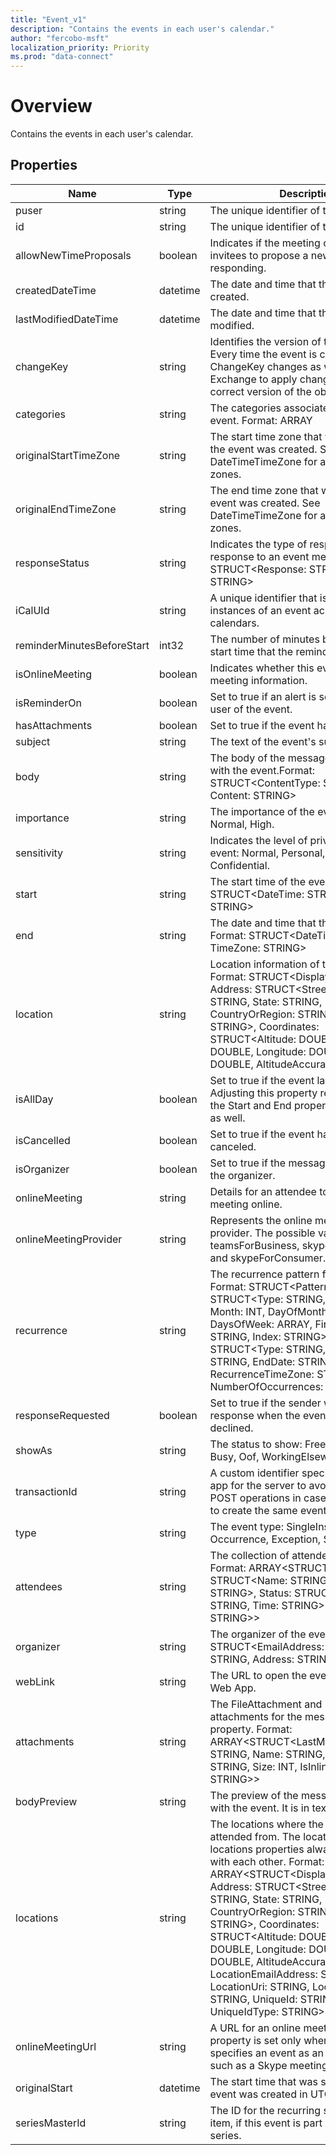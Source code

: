 ```yaml
---
title: "Event_v1"
description: "Contains the events in each user's calendar."
author: "fercobo-msft"
localization_priority: Priority
ms.prod: "data-connect"
---
```


# Overview

Contains the events in each user's calendar.

## Properties

| Name | Type | Description |
|--|--|--|
| puser | string | The unique identifier of the user. |
| id | string | The unique identifier of the event. |
| allowNewTimeProposals | boolean | Indicates if the meeting organizer allows invitees to propose a new time when responding. |
| createdDateTime | datetime | The date and time that the event was created. |
| lastModifiedDateTime | datetime | The date and time that the event was last modified. |
| changeKey | string | Identifies the version of the event object. Every time the event is changed, ChangeKey changes as well. This allows Exchange to apply changes to the correct version of the object. |
| categories | string | The categories associated with the event. Format: ARRAY<STRING> |
| originalStartTimeZone | string | The start time zone that was set when the event was created. See DateTimeTimeZone for a list of valid time zones. |
| originalEndTimeZone | string | The end time zone that was set when the event was created. See DateTimeTimeZone for a list of valid time zones. |
| responseStatus | string | Indicates the type of response sent in response to an event message. Format: STRUCT<Response: STRING, Time: STRING> |
| iCalUId | string | A unique identifier that is shared by all instances of an event across different calendars. |
| reminderMinutesBeforeStart | int32 | The number of minutes before the event start time that the reminder alert occurs. |
| isOnlineMeeting | boolean | Indicates whether this event has online meeting information. |
| isReminderOn | boolean | Set to true if an alert is set to remind the user of the event. |
| hasAttachments | boolean | Set to true if the event has attachments. |
| subject | string | The text of the event's subject line. |
| body | string | The body of the message associated with the event.Format: STRUCT<ContentType: STRING, Content: STRING> |
| importance | string | The importance of the event: Low, Normal, High. |
| sensitivity | string | Indicates the level of privacy for the event: Normal, Personal, Private, Confidential. |
| start | string | The start time of the event. Format: STRUCT<DateTime: STRING, TimeZone: STRING> |
| end | string | The date and time that the event ends. Format: STRUCT<DateTime: STRING, TimeZone: STRING> |
| location | string | Location information of the event. Format: STRUCT<DisplayName: STRING, Address: STRUCT<Street: STRING, City: STRING, State: STRING, CountryOrRegion: STRING, PostalCode: STRING>, Coordinates: STRUCT<Altitude: DOUBLE, Latitude: DOUBLE, Longitude: DOUBLE, Accuracy: DOUBLE, AltitudeAccuracy: DOUBLE>> |
| isAllDay | boolean | Set to true if the event lasts all day. Adjusting this property requires adjusting the Start and End properties of the event as well. |
| isCancelled | boolean | Set to true if the event has been canceled. |
| isOrganizer | boolean | Set to true if the message sender is also the organizer. |
| onlineMeeting | string | Details for an attendee to join the meeting online. |
| onlineMeetingProvider | string | Represents the online meeting service provider. The possible values are teamsForBusiness, skypeForBusiness, and skypeForConsumer. |
| recurrence | string | The recurrence pattern for the event. Format: STRUCT<Pattern: STRUCT<Type: STRING, \`Interval\`: INT, Month: INT, DayOfMonth: INT, DaysOfWeek: ARRAY<STRING>, FirstDayOfWeek: STRING, Index: STRING>, \`Range\`: STRUCT<Type: STRING, StartDate: STRING, EndDate: STRING, RecurrenceTimeZone: STRING, NumberOfOccurrences: INT>> |
| responseRequested | boolean | Set to true if the sender would like a response when the event is accepted or declined. |
| showAs | string | The status to show: Free, Tentative, Busy, Oof, WorkingElsewhere, Unknown. |
| transactionId | string | A custom identifier specified by a client app for the server to avoid redundant POST operations in case of client retries to create the same event. |
| type | string | The event type: SingleInstance, Occurrence, Exception, SeriesMaster. |
| attendees | string | The collection of attendees for the event. Format: ARRAY<STRUCT<EmailAddress: STRUCT<Name: STRING, Address: STRING>, Status: STRUCT<Response: STRING, Time: STRING>, Type: STRING>> |
| organizer | string | The organizer of the event. Format: STRUCT<EmailAddress: STRUCT<Name: STRING, Address: STRING>> |
| webLink | string | The URL to open the event in Outlook Web App. |
| attachments | string | The FileAttachment and ItemAttachment attachments for the message. Navigation property. Format: ARRAY<STRUCT<LastModifiedDateTime: STRING, Name: STRING, ContentType: STRING, Size: INT, IsInline: BOOLEAN, Id: STRING>> |
| bodyPreview | string | The preview of the message associated with the event. It is in text format. |
| locations | string | The locations where the event is held or attended from. The location and locations properties always correspond with each other. Format:  ARRAY<STRUCT<DisplayName: STRING, Address: STRUCT<Street: STRING, City: STRING, State: STRING, CountryOrRegion: STRING, PostalCode: STRING>, Coordinates: STRUCT<Altitude: DOUBLE, Latitude: DOUBLE, Longitude: DOUBLE, Accuracy: DOUBLE, AltitudeAccuracy: DOUBLE>, LocationEmailAddress: STRING, LocationUri: STRING, LocationType: STRING, UniqueId: STRING, UniqueIdType: STRING>> |
| onlineMeetingUrl | string | A URL for an online meeting. The property is set only when an organizer specifies an event as an online meeting such as a Skype meeting |
| originalStart | datetime | The start time that was set when the event was created in UTC time. |
| seriesMasterId | string | The ID for the recurring series master item, if this event is part of a recurring series. |

